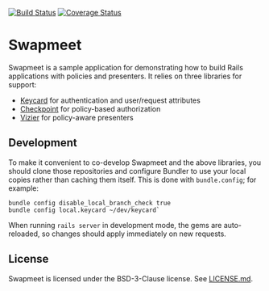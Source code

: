 [![Build Status](https://travis-ci.org/mlibrary/swapmeet.svg?branch=master)](https://travis-ci.org/mlibrary/swapmeet)
[![Coverage Status](https://coveralls.io/repos/github/mlibrary/swapmeet/badge.svg?branch=master)](https://coveralls.io/github/mlibrary/swapmeet?branch=master)

# Swapmeet

Swapmeet is a sample application for demonstrating how to build Rails
applications with policies and presenters. It relies on three libraries for
support:

- [Keycard](https://github.com/mlibrary/keycard) for authentication and user/request attributes
- [Checkpoint](https://github.com/mlibrary/checkpoint) for policy-based authorization
- [Vizier](https://github.com/mlibrary/vizier) for policy-aware presenters


## Development

To make it convenient to co-develop Swapmeet and the above libraries, you
should clone those repositories and configure Bundler to use your local copies
rather than caching them itself. This is done with `bundle.config`; for example:

```
bundle config disable_local_branch_check true
bundle config local.keycard ~/dev/keycard`
```

When running `rails server` in development mode, the gems are auto-reloaded, so
changes should apply immediately on new requests.

## License

Swapmeet is licensed under the BSD-3-Clause license. See [LICENSE.md](LICENSE.md).

